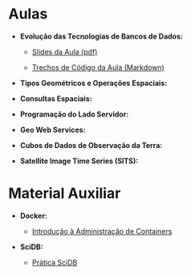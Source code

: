# Aulas


- **Evolução das Tecnologias de Bancos de Dados:**
  - [Slides da Aula (pdf)](./pdf/evolucao_bd.pdf)
  
  - [Trechos de Código da Aula (Markdown)](./md/evolucao_bd.md)
    

- **Tipos Geométricos e Operações Espaciais:**


- **Consultas Espaciais:**


- **Programação do Lado Servidor:**
  

- **Geo Web Services:**


- **Cubos de Dados de Observação da Terra:**


- **Satellite Image Time Series (SITS):**


# Material Auxiliar

- **Docker:**
  - [Introdução à Administração de Containers ](https://github.com/gqueiroz/docker-tutorial)
  
- **SciDB:**
  - [Prática SciDB](https://github.com/vconrado/notebooks/tree/master/curso-verao-2020/scidb) 
